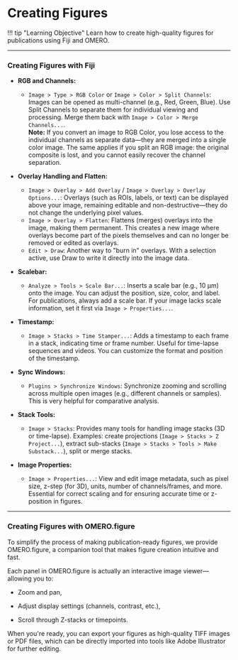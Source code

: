# Creating Figures
!!! tip "Learning Objective"
    Learn how to create high-quality figures for publications using Fiji and OMERO.

---

### **Creating Figures with Fiji**
* **RGB and Channels:**
    * `Image > Type > RGB Color` or `Image > Color > Split Channels`: Images can be opened as multi-channel (e.g., Red, Green, Blue). Use Split Channels to separate them for individual viewing and processing. Merge them back with `Image > Color > Merge Channels...`.  
    **Note:** If you convert an image to RGB Color, you lose access to the individual channels as separate data—they are merged into a single color image. The same applies if you split an RGB image: the original composite is lost, and you cannot easily recover the channel separation.
	
* **Overlay Handling and Flatten:**
    * `Image > Overlay > Add Overlay` / `Image > Overlay > Overlay Options...`: Overlays (such as ROIs, labels, or text) can be displayed above your image, remaining editable and non-destructive—they do not change the underlying pixel values.
    * `Image > Overlay > Flatten`: Flattens (merges) overlays into the image, making them permanent. This creates a new image where overlays become part of the pixels themselves and can no longer be removed or edited as overlays.
    * `Edit > Draw`: Another way to "burn in" overlays. With a selection active, use Draw to write it directly into the image data.

* **Scalebar:**
    * `Analyze > Tools > Scale Bar...`: Inserts a scale bar (e.g., 10 µm) onto the image. You can adjust the position, size, color, and label. For publications, always add a scale bar. If your image lacks scale information, set it first via `Image > Properties...`.

* **Timestamp:**
    * `Image > Stacks > Time Stamper...`: Adds a timestamp to each frame in a stack, indicating time or frame number. Useful for time-lapse sequences and videos. You can customize the format and position of the timestamp.

* **Sync Windows:**
    * `Plugins > Synchronize Windows`: Synchronize zooming and scrolling across multiple open images (e.g., different channels or samples). This is very helpful for comparative analysis.

* **Stack Tools:**
    * `Image > Stacks`: Provides many tools for handling image stacks (3D or time-lapse). Examples: create projections (`Image > Stacks > Z Project...`), extract sub-stacks (`Image > Stacks > Tools > Make Substack...`), split or merge stacks.

* **Image Properties:**
    * `Image > Properties...`: View and edit image metadata, such as pixel size, z-step (for 3D), units, number of channels/frames, and more. Essential for correct scaling and for ensuring accurate time or z-position in figures.

---

### **Creating Figures with OMERO.figure**

To simplify the process of making publication-ready figures, we provide OMERO.figure, a companion tool that makes figure creation intuitive and fast.

Each panel in OMERO.figure is actually an interactive image viewer—allowing you to:

- Zoom and pan,

- Adjust display settings (channels, contrast, etc.),

- Scroll through Z-stacks or timepoints.

When you're ready, you can export your figures as high-quality TIFF images or PDF files, which can be directly imported into tools like Adobe Illustrator for further editing.


